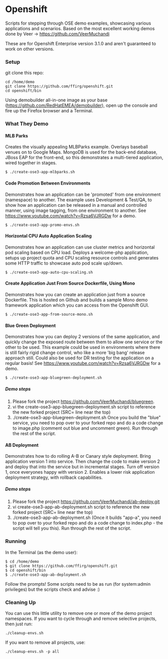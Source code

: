 # Openshift
Scripts for stepping through OSE demo examples, showcasing various applications and scenarios.
Based on the most excellent working demos done by Veer -> https://github.com/VeerMuchandi

These are for Openshift Enterprise version 3.1.0 and aren't guaranteed to work on other versions.

### Setup

git clone this repo: 
```
cd /home/demo
git clone https://github.com/ffirg/openshift.git
cd openshift/bin
```

Using demobuilder all-in-one image as your base (https://github.com/RedHatEMEA/demobuilder), open up the console and fire up the Firefox browser and a Terminal.

### What They Demo

#### MLB Parks 
Creates the visually appealing MLBParks example. Overlays baseball venues on to Google Maps.
MongoDB is used for the back-end database, JBoss EAP for the front-end, so this demonstrates a multi-tiered application, wired together in stages.

```
$ ./create-ose3-app-mlbparks.sh
```


#### Code Promotion Between Environments 
Demonstrates how an application can be 'promoted' from one environment (namespace) to another. The example uses Development & Test/QA, to show how an application can be released in a manual and controlled manner, using image tagging, from one environment to another.  See https://www.youtube.com/watch?v=Rzsa6VJRGDw for a demo. 

```
$ ./create-ose3-app-promo-envs.sh
```

#### Horizontal CPU Auto Application Scaling
Demonstrates how an application can use cluster metrics and horizontal pod scaling based on CPU load. Deploys a welcome-php application, setups up project quota and CPU scaling resource controls and generates some HTTP traffic to showcase auto pod scale up/down.

```
$ ./create-ose3-app-auto-cpu-scaling.sh
```

#### Create Application Just From Source Dockerfile, Using Mono
Demonstrates how you can create an application just from a source Dockerfile. This is hosted on Github and builds a sample Mono demo framework application which you can access from the Openshift GUI.

```
$ ./create-ose3-app-from-source-mono.sh
```


#### Blue Green Deployment 
Demonstrates how you can deploy 2 versions of the same application, and quickly change the exposed route between them to allow one service or the other to be used. This example could be used in environments where there is still fairly rigid change control, who like a more 'big bang' release approach still. Could also be used for DR testing for the application on a regular basis! See https://www.youtube.com/watch?v=Rzsa6VJRGDw for a demo. 

```
$ ./create-ose3-app-bluegreen-deployment.sh
```

##### Demo steps
1. Please fork the project https://github.com/VeerMuchandi/bluegreen.  
2. vi the create-ose3-app-bluegreen-deployment.sh script to reference the new forked project (SRC= line near the top)
3. ./create-ose3-app-bluegreen-deployment.sh  Once you build the "blue" service, you need to pop over to your forked repo and do a code change to image.php (comment out blue and uncomment green).  Run through the rest of the script. 

#### AB Deployment 
Demonstrates how to do rolling A-B or Canary style deployment. Bring application version 1 into service. Then change the code to make version 2 and deploy that into the service but in incremental stages. Turn off version 1, once everyones happy with version 2. Enables a lower risk application deployment strategy, with rollback capabilities.

##### Demo steps
1. Please fork the project https://github.com/VeerMuchandi/ab-deploy.git
2. vi create-ose3-app-ab-deployment.sh script to reference the new forked project (SRC= line near the top)
3. ./create-ose3-app-ab-deployment.sh (Once it builds "app-a", you need to pop over to your forked repo and do a code change to index.php - the script will tell you this). Run through the rest of the script. 


### Running
In the Terminal (as the demo user):
```
$ cd /home/demo
$ git clone https://github.com/ffirg/openshift.git
$ cd openshift/bin
$ ./create-ose3-app-ab-deployment.sh
```
Follow the prompts! Some scripts need to be as run (for system:admin privileges) but the scripts check and advise :)

### Cleaning Up
You can use this little utility to remove one or more of the demo project namespaces.
 If you want to cycle through and remove selective projects, then just run:
```
./cleanup-envs.sh
```
 If you want to remove all projects, use:
```
./cleanup-envs.sh -p all
```
